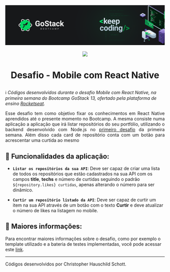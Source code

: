 <div align="center">
  <img src="https://github.com/ChristopherHauschild/bootcamp-gostack-13-rocketseat/blob/master/gostack.png?raw=true">
</div> <br />

<div align="center">
  <img src="https://img.shields.io/static/v1?label=react%native&message=mobile&color=purple&style=for-the-badge&logo=REACT"/>
</div>

# <p align="center">Desafio - Mobile com React Native</p>

:information_source: <i>Códigos desenvolvidos durante o desafio Mobile com React Native, na primeira semana do Bootcamp GoStack 13, ofertado pela plataforma de ensino [Rocketseat](https://rocketseat.com.br/).</i>

<p align="justify">
Esse desafio tem como objetivo fixar os conhecimentos em React Native aprendidos até o presente momento no Bootcamp. A mesma consiste numa aplicação a aplicação que irá listar repositórios do seu portfólio, utilizando o backend desenvolvido com Node.js no <a href="https://github.com/ChristopherHauschild/desafio-nodejs-semana01-gostack/" target='_blank'>primeiro desafio</a> da primeira semana. Além disso cada card de repositório conta com um botão para acrescentar uma curtida ao mesmo
</p>

## :rocket: Funcionalidades da aplicação:

- **`Listar os repositórios da sua API`**: Deve ser capaz de criar uma lista de todos os repositórios que estão cadastrados na sua API com os campos **title**, **techs** e número de curtidas seguindo o padrão `${repository.likes} curtidas`, apenas alterando o número para ser dinâmico.

- **`Curtir um repositório listado da API`**: Deve ser capaz de curtir um item na sua API através de um botão com o texto **Curtir** e deve atualizar o número de likes na listagem no mobile.

## :pushpin: Maiores informações:

Para encontrar maiores informações sobre o desafio, como por exemplo o template utilizado e a bateria de testes implementadas, você pode acessar este [link](https://github.com/rocketseat-education/gostack-template-conceitos-react-native).

<hr>

Códigos desenvolvidos por Christopher Hauschild Schott.

